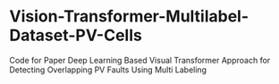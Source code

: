 # Vision-Transformer-Multilabel-Dataset-PV-Cells
Code for Paper Deep Learning Based Visual Transformer Approach for Detecting Overlapping PV Faults Using Multi Labeling
